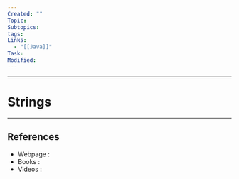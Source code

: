 ```yaml
---
Created: ""
Topic: 
Subtopics: 
tags: 
Links:
  - "[[Java]]"
Task: 
Modified:
---
```



---

# Strings
---







## References
- Webpage :
- Books   :
- Videos  :
